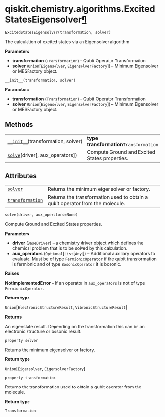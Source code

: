 # qiskit.chemistry.algorithms.ExcitedStatesEigensolver[¶](#qiskit-chemistry-algorithms-excitedstateseigensolver "Permalink to this headline")

<span id="undefined" />

`ExcitedStatesEigensolver(transformation, solver)`

The calculation of excited states via an Eigensolver algorithm

**Parameters**

*   **transformation** (`Transformation`) – Qubit Operator Transformation
*   **solver** (`Union`\[`Eigensolver`, `EigensolverFactory`]) – Minimum Eigensolver or MESFactory object.

<span id="undefined" />

`__init__(transformation, solver)`

**Parameters**

*   **transformation** (`Transformation`) – Qubit Operator Transformation
*   **solver** (`Union`\[`Eigensolver`, `EigensolverFactory`]) – Minimum Eigensolver or MESFactory object.

## Methods

|                                                                                                                                                                      |                                               |
| -------------------------------------------------------------------------------------------------------------------------------------------------------------------- | --------------------------------------------- |
| [`__init__`](#qiskit.chemistry.algorithms.ExcitedStatesEigensolver.__init__ "qiskit.chemistry.algorithms.ExcitedStatesEigensolver.__init__")(transformation, solver) | **type transformation**`Transformation`       |
| [`solve`](#qiskit.chemistry.algorithms.ExcitedStatesEigensolver.solve "qiskit.chemistry.algorithms.ExcitedStatesEigensolver.solve")(driver\[, aux\_operators])       | Compute Ground and Excited States properties. |

## Attributes

|                                                                                                                                                                |                                                                               |
| -------------------------------------------------------------------------------------------------------------------------------------------------------------- | ----------------------------------------------------------------------------- |
| [`solver`](#qiskit.chemistry.algorithms.ExcitedStatesEigensolver.solver "qiskit.chemistry.algorithms.ExcitedStatesEigensolver.solver")                         | Returns the minimum eigensolver or factory.                                   |
| [`transformation`](#qiskit.chemistry.algorithms.ExcitedStatesEigensolver.transformation "qiskit.chemistry.algorithms.ExcitedStatesEigensolver.transformation") | Returns the transformation used to obtain a qubit operator from the molecule. |

<span id="undefined" />

`solve(driver, aux_operators=None)`

Compute Ground and Excited States properties.

**Parameters**

*   **driver** (`BaseDriver`) – a chemistry driver object which defines the chemical problem that is to be solved by this calculation.
*   **aux\_operators** (`Optional`\[`List`\[`Any`]]) – Additional auxiliary operators to evaluate. Must be of type `FermionicOperator` if the qubit transformation is fermionic and of type `BosonicOperator` it is bosonic.

**Raises**

**NotImplementedError** – If an operator in `aux_operators` is not of type `FermionicOperator`.

**Return type**

`Union`\[`ElectronicStructureResult`, `VibronicStructureResult`]

**Returns**

An eigenstate result. Depending on the transformation this can be an electronic structure or bosonic result.

<span id="undefined" />

`property solver`

Returns the minimum eigensolver or factory.

**Return type**

`Union`\[`Eigensolver`, `EigensolverFactory`]

<span id="undefined" />

`property transformation`

Returns the transformation used to obtain a qubit operator from the molecule.

**Return type**

`Transformation`
